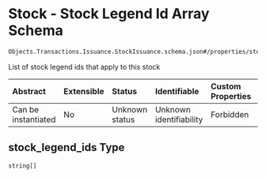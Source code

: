 # Stock - Stock Legend Id Array Schema

```txt
Objects.Transactions.Issuance.StockIssuance.schema.json#/properties/stock_legend_ids
```

List of stock legend ids that apply to this stock

| Abstract            | Extensible | Status         | Identifiable            | Custom Properties | Additional Properties | Access Restrictions | Defined In                                                                                                                |
| :------------------ | :--------- | :------------- | :---------------------- | :---------------- | :-------------------- | :------------------ | :------------------------------------------------------------------------------------------------------------------------ |
| Can be instantiated | No         | Unknown status | Unknown identifiability | Forbidden         | Allowed               | none                | [StockIssuance.schema.json*](../../schema/objects/transactions/issuance/StockIssuance.schema.json "open original schema") |

## stock_legend_ids Type

`string[]`
